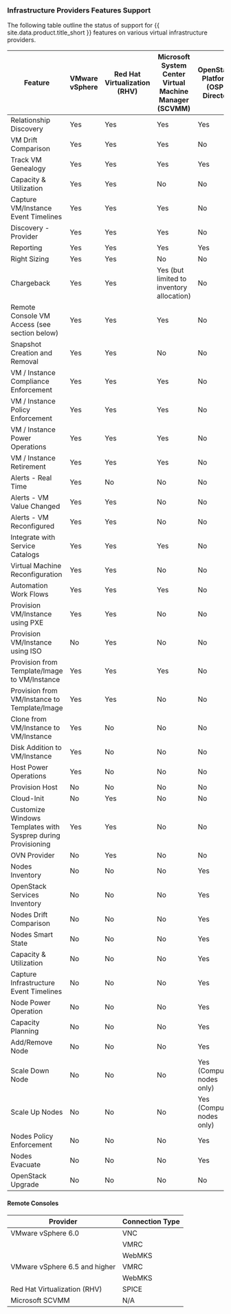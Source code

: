 ### Infrastructure Providers Features Support

 The following table outline the status of support for {{ site.data.product.title_short }} features on various virtual infrastructure providers.

| Feature                                                      | VMware vSphere | Red Hat Virtualization (RHV) | Microsoft System Center Virtual Machine Manager (SCVMM) | OpenStack Platform (OSP) Director |
| ------------------------------------------------------------ | -------------- | ---------------------------- | ------------------------------------------------------- | --------------------------------- |
| Relationship Discovery                                       | Yes            | Yes                          | Yes                                                     | Yes                               |
| VM Drift Comparison                                          | Yes            | Yes                          | Yes                                                     | No                                |
| Track VM Genealogy                                           | Yes            | Yes                          | Yes                                                     | Yes                               |
| Capacity & Utilization                                       | Yes            | Yes                          | No                                                      | No                                |
| Capture VM/Instance Event Timelines                          | Yes            | Yes                          | Yes                                                     | No                                |
| Discovery - Provider                                         | Yes            | Yes                          | Yes                                                     | No                                |
| Reporting                                                    | Yes            | Yes                          | Yes                                                     | Yes                               |
| Right Sizing                                                 | Yes            | Yes                          | No                                                      | No                                |
| Chargeback                                                   | Yes            | Yes                          | Yes (but limited to inventory allocation)               | No                                |
| Remote Console VM Access (see section below)                 | Yes            | Yes                          | Yes                                                     | No                                |
| Snapshot Creation and Removal                                | Yes            | Yes                          | No                                                      | No                                |
| VM / Instance Compliance Enforcement                         | Yes            | Yes                          | Yes                                                     | No                                |
| VM / Instance Policy Enforcement                             | Yes            | Yes                          | Yes                                                     | No                                |
| VM / Instance Power Operations                               | Yes            | Yes                          | Yes                                                     | No                                |
| VM / Instance Retirement                                     | Yes            | Yes                          | Yes                                                     | No                                |
| Alerts - Real Time                                           | Yes            | No                           | No                                                      | No                                |
| Alerts - VM Value Changed                                    | Yes            | Yes                          | No                                                      | No                                |
| Alerts - VM Reconfigured                                     | Yes            | Yes                          | No                                                      | No                                |
| Integrate with Service Catalogs                              | Yes            | Yes                          | Yes                                                     | No                                |
| Virtual Machine Reconfiguration                              | Yes            | Yes                          | No                                                      | No                                |
| Automation Work Flows                                        | Yes            | Yes                          | Yes                                                     | No                                |
| Provision VM/Instance using PXE                              | Yes            | Yes                          | No                                                      | No                                |
| Provision VM/Instance using ISO                              | No             | Yes                          | No                                                      | No                                |
| Provision from Template/Image to VM/Instance                 | Yes            | Yes                          | Yes                                                     | No                                |
| Provision from VM/Instance to Template/Image                 | Yes            | Yes                          | No                                                      | No                                |
| Clone from VM/Instance to VM/Instance                        | Yes            | No                           | No                                                      | No                                |
| Disk Addition to VM/Instance                                 | Yes            | No                           | No                                                      | No                                |
| Host Power Operations                                        | Yes            | No                           | No                                                      | No                                |
| Provision Host                                               | No             | No                           | No                                                      | No                                |
| Cloud-Init                                                   | No             | Yes                          | No                                                      | No                                |
| Customize Windows Templates with Sysprep during Provisioning | Yes            | Yes                          | No                                                      | No                                |
| OVN Provider                                                 | No             | Yes                          | No                                                      | No                                |
| Nodes Inventory                                              | No             | No                           | No                                                      | Yes                               |
| OpenStack Services Inventory                                 | No             | No                           | No                                                      | Yes                               |
| Nodes Drift Comparison                                       | No             | No                           | No                                                      | Yes                               |
| Nodes Smart State                                            | No             | No                           | No                                                      | Yes                               |
| Capacity & Utilization                                       | No             | No                           | No                                                      | Yes                               |
| Capture Infrastructure Event Timelines                       | No             | No                           | No                                                      | Yes                               |
| Node Power Operation                                         | No             | No                           | No                                                      | Yes                               |
| Capacity Planning                                            | No             | No                           | No                                                      | Yes                               |
| Add/Remove Node                                              | No             | No                           | No                                                      | Yes                               |
| Scale Down Node                                              | No             | No                           | No                                                      | Yes (Compute nodes only)          |
| Scale Up Nodes                                               | No             | No                           | No                                                      | Yes (Compute nodes only)          |
| Nodes Policy Enforcement                                     | No             | No                           | No                                                      | Yes                               |
| Nodes Evacuate                                               | No             | No                           | No                                                      | Yes                               |
| OpenStack Upgrade                                            | No             | No                           | No                                                      | No                                |


#### Remote Consoles

| Provider                         | Connection Type |
| -------------------------------- | --------------- |
| VMware vSphere 6.0               | VNC             |
|                                  | VMRC            |
|                                  | WebMKS          |
| VMware vSphere 6.5 and higher    | VMRC            |
|                                  | WebMKS          |
| Red Hat Virtualization (RHV)     | SPICE           |
| Microsoft SCVMM                  | N/A             |
